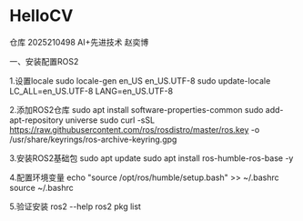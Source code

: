 # HelloCV
仓库
2025210498 AI+先进技术 赵奕博

一、安装配置ROS2

1.设置locale
sudo locale-gen en_US en_US.UTF-8
sudo update-locale LC_ALL=en_US.UTF-8 LANG=en_US.UTF-8

2.添加ROS2仓库
sudo apt install software-properties-common
sudo add-apt-repository universe
sudo curl -sSL https://raw.githubusercontent.com/ros/rosdistro/master/ros.key -o /usr/share/keyrings/ros-archive-keyring.gpg

3.安装ROS2基础包
sudo apt update
sudo apt install ros-humble-ros-base -y

4.配置环境变量
echo "source /opt/ros/humble/setup.bash" >> ~/.bashrc
source ~/.bashrc

5.验证安装
ros2 --help
ros2 pkg list
